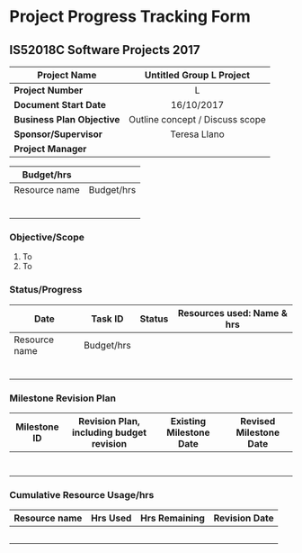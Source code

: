 # Project Progress Tracking Form

## IS52018C Software Projects 2017

| **Project Name**          |Untitled Group L Project       |
| --------------------------|:-----------------------------:|
| **Project Number**        |L                              |
|**Document Start Date**    |16/10/2017                     |
|**Business Plan Objective**|Outline concept / Discuss scope|
|**Sponsor/Supervisor**     |Teresa Llano                   |
|**Project Manager**        |                               |

|**Budget/hrs**             |                         |
|---------------------------|:-----------------------:|
|Resource name              |Budget/hrs               |
|                           |                         |
|                           |                         |
|                           |                         |
|                           |                         |
|                           |                         |
|                           |                         |

### Objective/Scope

1. To
2. To

### Status/Progress

|**Date**                   |  Task ID                |Status     |Resources used: Name & hrs     |
|---------------------------|:-----------------------:|-----------|-------------------------------|
|Resource name              |Budget/hrs               |           |                               |
|                           |                         |           |                               |
|                           |                         |           |                               |
|                           |                         |           |                               |
|                           |                         |           |                               |
|                           |                         |           |                               |
|                           |                         |           |                               |

### Milestone Revision Plan

|Milestone ID               |Revision Plan, including budget revision   |Existing Milestone Date     |Revised Milestone Date    |
|---------------------------|:-----------------------------------------:|----------------------------|--------------------------|
|                           |                                           |                            |                          |
|                           |                                           |                            |                          |
|                           |                                           |                            |                          |
|                           |                                           |                            |                          |
|                           |                                           |                            |                          |
|                           |                                           |                            |                          |
|                           |                                           |                            |                          |

### Cumulative Resource Usage/hrs

|Resource name              |Hrs Used                                   |Hrs Remaining               |Revision Date             |
|---------------------------|:-----------------------------------------:|----------------------------|--------------------------|
|                           |                                           |                            |                          |
|                           |                                           |                            |                          |
|                           |                                           |                            |                          |
|                           |                                           |                            |                          |
|                           |                                           |                            |                          |

